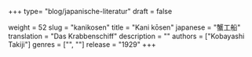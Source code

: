 +++
type= "blog/japanische-literatur"
draft = false

weight = 52
slug = "kanikosen"
title = "Kani kōsen"
japanese = "蟹工船"
translation = "Das Krabbenschiff"
description = ""
authors = ["Kobayashi Takiji"]
genres = ["", ""]
release = "1929"
+++

